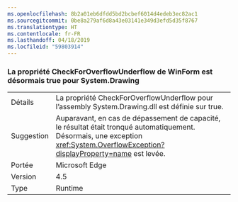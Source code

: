 ```yaml
---
ms.openlocfilehash: 8b2a01eb6dfdd5bd2bcbef6014d4edeb3ec82ac1
ms.sourcegitcommit: 0be8a279af6d8a43e03141e349d3efd5d35f8767
ms.translationtype: HT
ms.contentlocale: fr-FR
ms.lasthandoff: 04/18/2019
ms.locfileid: "59803914"
---
```

### <a name="winforms-checkforoverflowunderflow-property-is-now-true-for-systemdrawing"></a>La propriété CheckForOverflowUnderflow de WinForm est désormais true pour System.Drawing

|   |   |
|---|---|
|Détails|La propriété CheckForOverflowUnderflow pour l’assembly System.Drawing.dll est définie sur true.|
|Suggestion|Auparavant, en cas de dépassement de capacité, le résultat était tronqué automatiquement. Désormais, une exception <xref:System.OverflowException?displayProperty=name> est levée.|
|Portée|Microsoft Edge|
|Version|4.5|
|Type|Runtime|
